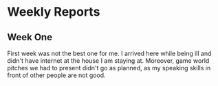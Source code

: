 # Weekly Reports

## Week One

First week was not the best one for me. I arrived here while being ill and didn't have internet at the house I am staying at. Moreover, game world pitches we had to present didn't go as planned, as my speaking skills in front of other people are not good.
